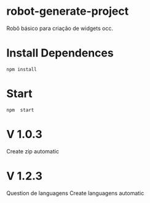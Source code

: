 # robot-generate-project
Robô básico para criação de widgets occ.

# Install Dependences
``` npm install ```

# Start
``` npm  start ```

# V 1.0.3

Create zip automatic

# V 1.2.3

Question de languagens
Create languagens automatic
